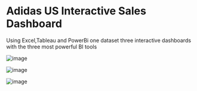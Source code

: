 # Adidas US Interactive Sales Dashboard


Using Excel,Tableau and PowerBi
one dataset 
three interactive dashboards
with the three most powerful BI tools 

![image](https://user-images.githubusercontent.com/109144849/207851250-9d03e9be-15f9-4525-aced-9f6685a6a5af.png)

![image](https://user-images.githubusercontent.com/109144849/207851352-3d612f6f-2199-4f9c-bac0-3f1c1c3b2888.png)

![image](https://user-images.githubusercontent.com/109144849/207851478-54d51944-fedb-4fc5-b556-14e92d6f9a51.png)

